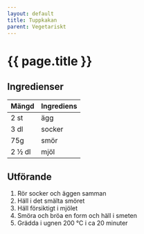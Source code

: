 ```yaml
---
layout: default
title: Tuppkakan
parent: Vegetariskt
---
```


# {{ page.title }}

## Ingredienser

Mängd|Ingrediens
------------ | -------------
2 st|ägg
3 dl|socker
75g|smör
2 ½ dl|mjöl

## Utförande
1. Rör socker och äggen samman
2. Häll i det smälta smöret
3. Häll försiktigt i mjölet
4. Smöra och bröa en form och häll i smeten
5. Grädda i ugnen 200 ℃ i ca 20 minuter
